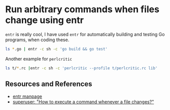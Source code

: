 # Run arbitrary commands when files change using entr

`entr` is really cool, I have used `entr` for automatically building and testing Go programs, when coding these.

```bash
ls *.go | entr -c sh -c 'go build && go test'
```

Another example for `perlcritic`

```bash
ls t/*.rc |entr -c sh -c 'perlcritic --profile t/perlcritic.rc lib'
```

## Resources and References

- [entr manpage](https://manpages.ubuntu.com/manpages/xenial/man1/entr.1.html)
- [superuser: "How to execute a command whenever a file changes?"](https://superuser.com/questions/181517/how-to-execute-a-command-whenever-a-file-changes)
